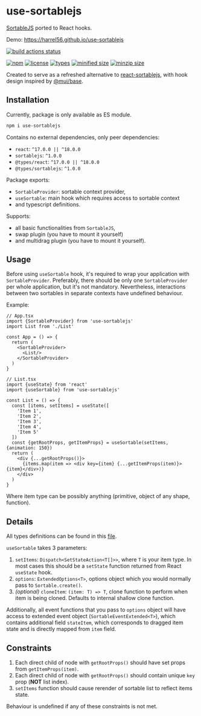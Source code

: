 # use-sortablejs

[SortableJS](https://github.com/SortableJS/Sortable) ported to React hooks.

Demo: https://harrel56.github.io/use-sortablejs

[![build actions status](https://github.com/harrel56/use-sortablejs/actions/workflows/build.yml/badge.svg)](https://github.com/harrel56/use-sortablejs/actions/workflows/build.yml)

[![npm](https://badgen.net/npm/v/use-sortablejs)](https://www.npmjs.com/package/use-sortablejs)
[![license](https://badgen.net/npm/license/use-sortablejs)](https://github.com/harrel56/use-sortablejs/blob/master/LICENSE)
[![types](https://badgen.net/npm/types/use-sortablejs)](https://www.npmjs.com/package/use-sortablejs)
[![minified size](https://badgen.net/bundlephobia/min/use-sortablejs)](https://bundlephobia.com/package/use-sortablejs)
[![minzip size](https://badgen.net/bundlephobia/minzip/use-sortablejs)](https://bundlephobia.com/package/use-sortablejs)

Created to serve as a refreshed alternative to [react-sortablejs](https://github.com/SortableJS/react-sortablejs),
with hook design inspired by [@mui/base](https://www.npmjs.com/package/@mui/base).

## Installation

Currently, package is only available as ES module.

```sh
npm i use-sortablejs
```

Contains no external dependencies, only peer dependencies:

+ `react`: `^17.0.0 || ^18.0.0`
+ `sortablejs`: `^1.0.0`
+ `@types/react`: `^17.0.0 || ^18.0.0`
+ `@types/sortablejs`: `^1.0.0`

Package exports:

+ `SortableProvider`: sortable context provider,
+ `useSortable`: main hook which requires access to sortable context
+ and typescript definitions.

Supports:

+ all basic functionalities from `SortableJS`,
+ swap plugin (you have to mount it yourself)
+ and multidrag plugin (you have to mount it yourself).

## Usage

Before using `useSortable` hook, it's required to wrap your application with `SortableProvider`.
Preferably, there should be only one `SortableProvider` per whole application, but it's not mandatory.
Nevertheless, interactions between two sortables in separate contexts have undefined behaviour.

Example:

```tsx
// App.tsx
import {SortableProvider} from 'use-sortablejs'
import List from './List'

const App = () => {
  return (
    <SortableProvider>
      <List/>
    </SortableProvider>
  )
}
```

```tsx
// List.tsx
import {useState} from 'react'
import {useSortable} from 'use-sortablejs'

const List = () => {
  const [items, setItems] = useState([
    'Item 1',
    'Item 2',
    'Item 3',
    'Item 4',
    'Item 5'
  ])
  const {getRootProps, getItemProps} = useSortable(setItems, {animation: 150})
  return (
    <div {...getRootProps()}>
      {items.map(item => <div key={item} {...getItemProps(item)}>{item}</div>)}
    </div>
  )
}
```
Where item type can be possibly anything (primitive, object of any shape, function).

## Details

All types definitions can be found in this [file](https://github.com/harrel56/use-sortablejs/blob/master/main/src/types.ts).

`useSortable` takes 3 parameters:
1. `setItems`: `Dispatch<SetStateAction<T[]>>`, where `T` is your item type. In most cases this should be a `setState` function returned from React `useState` hook.
2. `options`: `ExtendedOptions<T>`, options object which you would normally pass to `Sortable.create()`.
3. *(optional)* `cloneItem`: `(item: T) => T`, clone function to perform when item is being cloned. Defaults to internal shallow clone function.

Additionally, all event functions that you pass to `options` object will have access to extended event object (`SortableEventExtended<T>`),
which contains additional field `stateItem`, which corresponds to dragged item state and is directly mapped from `item` field.

## Constraints

1. Each direct child of node with `getRootProps()` should have set props from `getItemProps(item)`.
2. Each direct child of node with `getRootProps()` should contain unique `key` prop (**NOT** list index).
3. `setItems` function should cause rerender of sortable list to reflect items state.

Behaviour is undefined if any of these constraints is not met.
